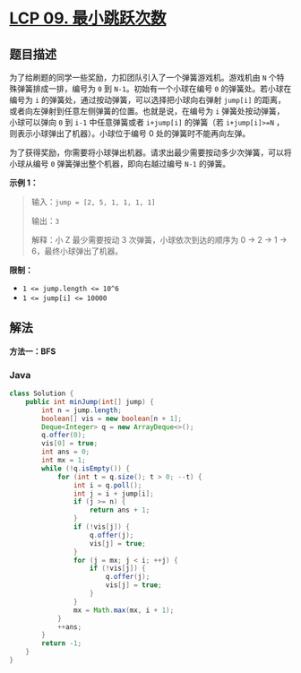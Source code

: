 # [LCP 09. 最小跳跃次数](https://leetcode.cn/problems/zui-xiao-tiao-yue-ci-shu)

## 题目描述

<!-- 这里写题目描述 -->

<p>为了给刷题的同学一些奖励，力扣团队引入了一个弹簧游戏机。游戏机由 <code>N</code> 个特殊弹簧排成一排，编号为 <code>0</code> 到 <code>N-1</code>。初始有一个小球在编号 <code>0</code> 的弹簧处。若小球在编号为 <code>i</code> 的弹簧处，通过按动弹簧，可以选择把小球向右弹射&nbsp;<code>jump[i]</code> 的距离，或者向左弹射到任意左侧弹簧的位置。也就是说，在编号为 <code>i</code> 弹簧处按动弹簧，小球可以弹向 <code>0</code> 到 <code>i-1</code> 中任意弹簧或者 <code>i+jump[i]</code> 的弹簧（若 <code>i+jump[i]&gt;=N</code> ，则表示小球弹出了机器）。小球位于编号 0 处的弹簧时不能再向左弹。</p>

<p>为了获得奖励，你需要将小球弹出机器。请求出最少需要按动多少次弹簧，可以将小球从编号 <code>0</code> 弹簧弹出整个机器，即向右越过编号 <code>N-1</code> 的弹簧。</p>

<p><strong>示例 1：</strong></p>

<blockquote>
<p>输入：<code>jump = [2, 5, 1, 1, 1, 1]</code></p>

<p>输出：<code>3</code></p>

<p>解释：小 Z 最少需要按动 3 次弹簧，小球依次到达的顺序为 0 -&gt; 2 -&gt; 1 -&gt; 6，最终小球弹出了机器。</p>
</blockquote>

<p><strong>限制：</strong></p>

<ul>
	<li><code>1 &lt;= jump.length &lt;= 10^6</code></li>
	<li><code>1 &lt;= jump[i] &lt;= 10000</code></li>
</ul>

## 解法

**方法一：BFS**

### **Java**

```java
class Solution {
    public int minJump(int[] jump) {
        int n = jump.length;
        boolean[] vis = new boolean[n + 1];
        Deque<Integer> q = new ArrayDeque<>();
        q.offer(0);
        vis[0] = true;
        int ans = 0;
        int mx = 1;
        while (!q.isEmpty()) {
            for (int t = q.size(); t > 0; --t) {
                int i = q.poll();
                int j = i + jump[i];
                if (j >= n) {
                    return ans + 1;
                }
                if (!vis[j]) {
                    q.offer(j);
                    vis[j] = true;
                }
                for (j = mx; j < i; ++j) {
                    if (!vis[j]) {
                        q.offer(j);
                        vis[j] = true;
                    }
                }
                mx = Math.max(mx, i + 1);
            }
            ++ans;
        }
        return -1;
    }
}
```
